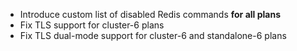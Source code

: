 - Introduce custom list of disabled Redis commands **for all plans**
- Fix TLS support for cluster-6 plans
- Fix TLS dual-mode support for cluster-6 and standalone-6 plans
